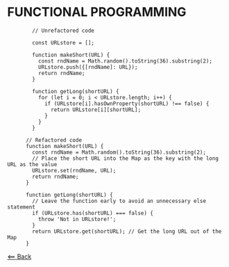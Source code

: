 # FUNCTIONAL PROGRAMMING

            // Unrefactored code

            const URLstore = [];

            function makeShort(URL) {
              const rndName = Math.random().toString(36).substring(2);
              URLstore.push({[rndName]: URL});
              return rndName;
            }

            function getLong(shortURL) {
              for (let i = 0; i < URLstore.length; i++) {
                if (URLstore[i].hasOwnProperty(shortURL) !== false) {
                  return URLstore[i][shortURL];
                }
              }
            }

          // Refactored code
          function makeShort(URL) {
            const rndName = Math.random().toString(36).substring(2);
            // Place the short URL into the Map as the key with the long URL as the value
            URLstore.set(rndName, URL);
            return rndName;
          }

          function getLong(shortURL) {
            // Leave the function early to avoid an unnecessary else statement
            if (URLstore.has(shortURL) === false) {
              throw 'Not in URLstore!';
            }
            return URLstore.get(shortURL); // Get the long URL out of the Map
          }

[<== Back](README.md)